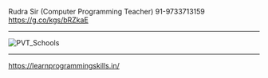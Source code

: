Rudra Sir (Computer Programming Teacher)
91-9733713159
https://g.co/kgs/bRZkaE
______________________________________________________________

![PVT_Schools](https://github.com/user-attachments/assets/e3be5456-4df2-4688-aea6-1cdad0eaca04)
______________________________________________________________
https://learnprogrammingskills.in/
